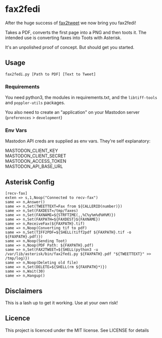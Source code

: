 # fax2fedi

After the huge success of [fax2tweet](https://github.com/cu-telecom/fax2tweet) we now bring you fax2fedi!

Takes a PDF, converts the first page into a PNG and then toots it. The intended use is converting faxes into Toots with Asterisk.

It's an unpolished proof of concept. But should get you started.

## Usage

    fax2fedi.py [Path to PDF] [Text to Tweet]
 
### Requirements

You need python3, the modules in requirements.txt, and the `libtiff-tools` and `poppler-utils` packages.

You also need to create an "application" on your Mastodon server  (`preferences` > `development`) 

### Env Vars

Mastodon API creds are supplied as env vars. They're self explanatory:

MASTODON_CLIENT_KEY  
MASTODON_CLIENT_SECRET  
MASTODON_ACCESS_TOKEN  
MASTODON_API_BASE_URL  

## Asterisk Config

    [recv-fax]
    exten => s,1,Noop("Connected to recv-fax")
    same => n,Answer()
    same => n,Set(TWEETTEXT=Fax from ${CALLERID(number)})
    same => n,Set(FAXDEST=/tmp/faxes)
    same => n,Set(FAXNAME=${STRFTIME(,,%C%y%m%d%H%M)})
    same => n,Set(FAXPATH=${FAXDEST}${FAXNAME})
    same => n,ReceiveFax(${FAXPATH}.tif)
    same => n,Noop(Converting tif to pdf)
    same => n,Set(TIFF2PDF=${SHELL(tiff2pdf ${FAXPATH}.tif -o ${FAXPATH}.pdf)})
    same => n,Noop(Sending Toot)
    same => n,Noop(PDF Path: ${FAXPATH}.pdf)
    same => n,Set(FAX2TWEET=${SHELL(python3 -u /var/lib/asterisk/bin/fax2fedi.py ${FAXPATH}.pdf "${TWEETTEXT}" >> /tmp/log)})
    same => n,Noop(Deleting old file)
    same => n,Set(DELETE=${SHELL(rm ${FAXPATH}*)})
    same => n,Wait(30)
    same => n,Hangup()
  
## Disclaimers

This is a lash up to get it working. Use at your own risk!

## Licence 

This project is licenced under the MIT license. See LICENSE for details

